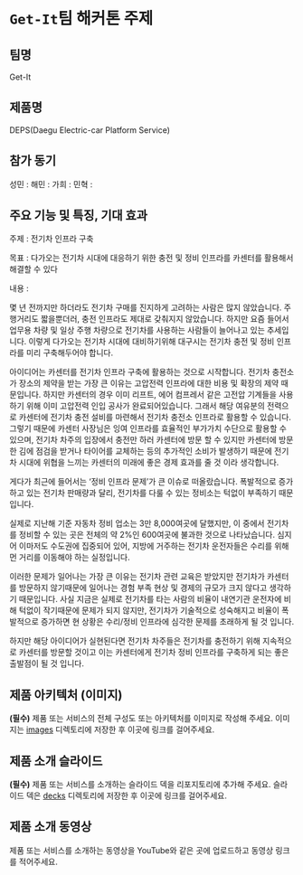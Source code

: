 # `Get-It`팀 해커톤 주제

## 팀명

Get-It

## 제품명

DEPS(Daegu Electric-car Platform Service)

## 참가 동기

성민 : 
해민 :
가희 :
민혁 :

## 주요 기능 및 특징, 기대 효과

주제 : 전기차 인프라 구축

목표 : 다가오는 전기차 시대에 대응하기 위한 충전 및 정비 인프라를 카센터를 활용해서 해결할 수 있다

내용 : 

몇 년 전까지만 하더라도 전기차 구매를 진지하게 고려하는 사람은 많지 않았습니다. 주행거리도 짧을뿐더러, 충전 인프라도 제대로 갖춰지지 않았습니다. 하지만 요즘 들어서 업무용 차량 및 일상 주행 차량으로 전기차를 사용하는 사람들이 늘어나고 있는 추세입니다. 이렇게 다가오는 전기차 시대에 대비하기위해 대구시는 전기차 충전 및 정비 인프라를 미리 구축해두어야 합니다.

아이디어는 카센터를 전기차 인프라 구축에 활용하는 것으로 시작합니다. 전기차 충전소가 장소의 제약을 받는 가장 큰 이유는 고압전력 인프라에 대한 비용 및 확장의 제약 때문입니다. 하지만 카센터의 경우 이미 리프트, 에어 컴프레서 같은 고전압 기계들을 사용하기 위해 이미 고압전력 인입 공사가 완료되어있습니다. 그래서 해당 여유분의 전력으로 카센터에 전기차 충전 설비를 마련해서 전기차 충전소 인프라로 활용할 수 있습니다. 그렇기 때문에 카센터 사장님은 잉여 인프라를 효율적인 부가가치 수단으로 활용할 수 있으며,  전기차 차주의 입장에서 충전만 하러 카센터에 방문 할 수 있지만 카센터에 방문한 김에 점검을 받거나 타이어를 교체하는 등의 추가적인 소비가 발생하기 때문에 전기차 시대에 위협을 느끼는 카센터의 미래에 좋은 경제 효과를 줄 것 이라 생각합니다.

 

게다가 최근에 들어서는 ‘정비 인프라 문제’가 큰 이슈로 떠올랐습니다. 폭발적으로 증가하고 있는 전기차 판매량과 달리, 전기차를 다룰 수 있는 정비소는 턱없이 부족하기 때문입니다.

실제로 지난해 기준 자동차 정비 업소는 3만 8,000여곳에 달했지만, 이 중에서 전기차를 정비할 수 있는 곳은 전체의 약 2%인 600여곳에 불과한 것으로 나타났습니다. 심지어 이마저도 수도권에 집중되어 있어, 지방에 거주하는 전기차 운전자들은 수리를 위해 먼 거리를 이동해야 하는 실정입니다.

이러한 문제가 일어나는 가장 큰 이유는 전기차 관련 교육은 받았지만 전기차가 카센터를 방문하지 않기때문에 일어나는 경험 부족 현상 및 경제의 규모가 크지 않다고 생각하기 때문입니다. 사실 지금은 실제로 전기차를 타는 사람의 비율이 내연기관 운전자에 비해 턱없이 작기때문에 문제가 되지 않지만, 전기차가 기술적으로 성숙해지고 비율이 폭발적으로 증가하면 현 상황은 수리/정비 인프라에 심각한 문제를 초래하게 될 것 입니다.

하지만 해당 아이디어가 실현된다면 전기차 차주들은 전기차를 충전하기 위해 지속적으로 카센터를 방문할 것이고 이는 카센터에게 전기차 정비 인프라를 구축하게 되는 좋은 출발점이 될 것 입니다.

## 제품 아키텍처 (이미지)

**(필수)** 제품 또는 서비스의 전체 구성도 또는 아키텍처를 이미지로 작성해 주세요. 이미지는 [images](./images) 디렉토리에 저장한 후 이곳에 링크를 걸어주세요.

## 제품 소개 슬라이드

**(필수)** 제품 또는 서비스를 소개하는 슬라이드 덱을 리포지토리에 추가해 주세요. 슬라이드 덱은 [decks](./decks) 디렉토리에 저장한 후 이곳에 링크를 걸어주세요.

## 제품 소개 동영상

제품 또는 서비스를 소개하는 동영상을 YouTube와 같은 곳에 업로드하고 동영상 링크를 적어주세요.
